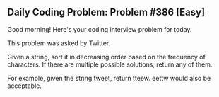 ## Daily Coding Problem: Problem #386 [Easy]

Good morning! Here's your coding interview problem for today.

This problem was asked by Twitter.

Given a string, sort it in decreasing order based on the frequency of characters. If there are multiple possible solutions, return any of them.

For example, given the string tweet, return tteew. eettw would also be acceptable.
